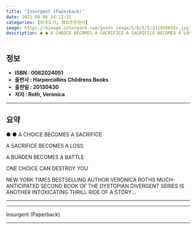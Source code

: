 ```yaml
---
title: "Insurgent (Paperback)"
date: 2021-09-06 14:12:21
categories: [외국도서, 해외주문원서]
image: https://bimage.interpark.com/goods_image/5/6/5/5/211935655s.jpg
description: ● ● A CHOICE BECOMES A SACRIFICE A SACRIFICE BECOMES A LOSS A BURDEN BECOMES A BATTLE ONE CHOICE CAN DESTROY YOU NEW YORK TIMES BESTSELLING AUTHOR VERONIC
---
```


## **정보**

- **ISBN : 0062024051**
- **출판사 : Harpercollins Childrens Books**
- **출판일 : 20130430**
- **저자 : Roth, Veronica**

------



## **요약**

●  ●  A CHOICE
BECOMES A SACRIFICE

A SACRIFICE
BECOMES A LOSS

A BURDEN
BECOMES A BATTLE

ONE CHOICE
CAN DESTROY YOU

NEW YORK TIMES BESTSELLING AUTHOR VERONICA ROTHS MUCH-ANTICIPATED SECOND BOOK OF THE DYSTOPIAN DIVERGENT SERIES IS ANOTHER INTOXICATING THRILL RIDE OF A STORY... 

------



------


Insurgent (Paperback) 

------



